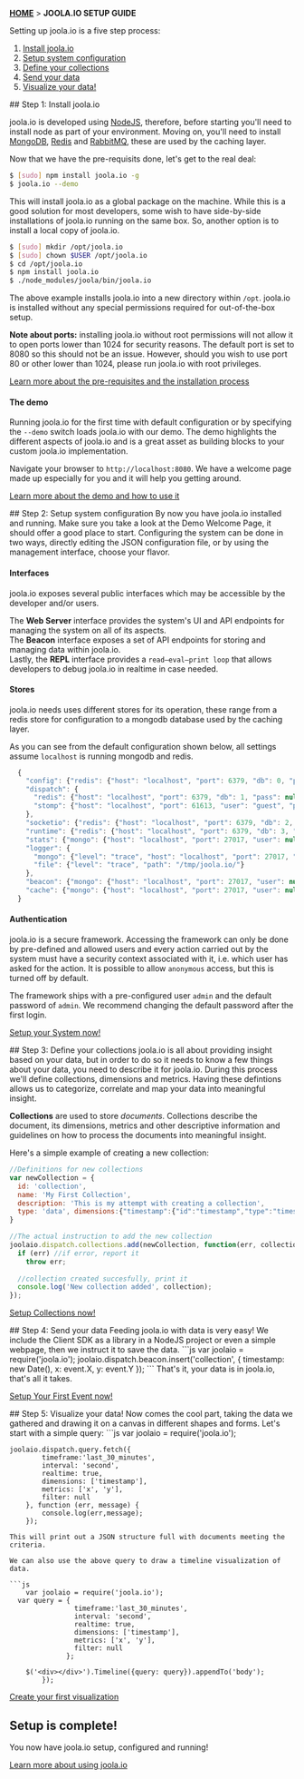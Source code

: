 [**HOME**](Home) > **JOOLA.IO SETUP GUIDE**

Setting up joola.io is a five step process:

1. [Install joola.io](#step1)
2. [Setup system configuration](#step2)
3. [Define your collections](#step3)
4. [Send your data](#step4)
5. [Visualize your data!](#step5)

<a name="step1" />
## Step 1: Install joola.io

joola.io is developed using [NodeJS][NodeJS], therefore, before starting you'll need to install node as part of your environment.
Moving on, you'll need to install [MongoDB][Mongo], [Redis][Redis] and [RabbitMQ][RabbitMQ], these are used by the caching layer.

Now that we have the pre-requisits done, let's get to the real deal:
```bash
$ [sudo] npm install joola.io -g
$ joola.io --demo
``` 

This will install joola.io as a global package on the machine. While this is a good solution for most developers, some wish to have side-by-side installations of joola.io running on the same box.
So, another option is to install a local copy of joola.io.
```bash
$ [sudo] mkdir /opt/joola.io
$ [sudo] chown $USER /opt/joola.io
$ cd /opt/joola.io
$ npm install joola.io
$ ./node_modules/joola/bin/joola.io
```

The above example installs joola.io into a new directory within `/opt`. joola.io is installed without any special permissions required for out-of-the-box setup.

**Note about ports:** installing joola.io without root permissions will not allow it to open ports lower than 1024 for security reasons. The default port is set to 8080 so this should not be an issue. However, should you wish to use port 80 or other lower than 1024, please run joola.io with root privileges.

[Learn more about the pre-requisites and the installation process](install-joola.io)

#### The demo
Running joola.io for the first time with default configuration or by specifying the `--demo` switch loads joola.io 
with our demo. The demo highlights the different aspects of joola.io and is a great asset as building blocks to your 
custom joola.io implementation.

Navigate your browser to `http://localhost:8080`. We have a welcome page made up especially for you and it will help you getting around.

[Learn more about the demo and how to use it](The-Demo)

<a name="step2" />
## Step 2: Setup system configuration
By now you have joola.io installed and running. Make sure you take a look at the Demo Welcome Page, it should offer a good place to start.
Configuring the system can be done in two ways, directly editing the JSON configuration file, or by using the management interface, choose your flavor.

#### Interfaces
joola.io exposes several public interfaces which may be accessible by the developer and/or users.

The **Web Server** interface provides the system's UI and API endpoints for managing the system on all of 
its aspects.  
The **Beacon** interface exposes a set of API endpoints for storing and managing data within joola.io.    
Lastly, the **REPL** interface provides a `read–eval–print loop` that allows developers to debug joola.io in realtime
 in case needed. 

#### Stores
joola.io needs uses different stores for its operation, these range from a redis store for configuration to a mongodb
 database used by the caching layer.

As you can see from the default configuration shown below, all settings assume `localhost` is running mongodb and 
redis.

```js
  {
    "config": {"redis": {"host": "localhost", "port": 6379, "db": 0, "pass": null }},
    "dispatch": {
      "redis": {"host": "localhost", "port": 6379, "db": 1, "pass": null},
      "stomp": {"host": "localhost", "port": 61613, "user": "guest", "pass": "guest"}
    },
    "socketio": {"redis": {"host": "localhost", "port": 6379, "db": 2, "pass": null}},
    "runtime": {"redis": {"host": "localhost", "port": 6379, "db": 3, "pass": null}},
    "stats": {"mongo": {"host": "localhost", "port": 27017, "user": null, "password": null, "db": "stats"}},
    "logger": {
      "mongo": {"level": "trace", "host": "localhost", "port": 27017, "user": null, "password": null, "db": "logger"},
      "file": {"level": "trace", "path": "/tmp/joola.io/"}
    },
    "beacon": {"mongo": {"host": "localhost", "port": 27017, "user": null, "password": null, "db": "beacon"}},
    "cache": {"mongo": {"host": "localhost", "port": 27017, "user": null, "password": null, "db": "cache"}}
  }
```

#### Authentication
joola.io is a secure framework. Accessing the framework can only be done by pre-defined and allowed users and every action 
carried out by the system must have a security context associated with it, i.e. which user has asked for the action.
It is possible to allow `anonymous` access, but this is turned off by default.

The framework ships with a pre-configured user `admin` and the default password of `admin`. We recommend changing the
 default password after the first login. 
 
[Setup your System now!](setting-up-the-system)

<a name="step3" />
## Step 3: Define your collections
joola.io is all about providing insight based on your data, but in order to do so it needs to know a few things about 
your data, you need to describe it for joola.io.
During this process we'll define collections, dimensions and metrics. Having these defintions allows us to categorize, correlate and map your data into meaningful insight.

**Collections** are used to store *documents*. Collections describe the document, its dimensions, 
metrics and other descriptive information and guidelines on how to process the documents into meaningful insight. 

Here's a simple example of creating a new collection:
```js
//Definitions for new collections
var newCollection = {
  id: 'collection',
  name: 'My First Collection',
  description: 'This is my attempt with creating a collection',
  type: 'data', dimensions:{"timestamp":{"id":"timestamp","type":"timestamp","mapto":"timestamp"}}, metrics:{"test":{"id":"test","name":"test","type":"int","aggregation":"sum"}}
}

//The actual instruction to add the new collection
joolaio.dispatch.collections.add(newCollection, function(err, collection) { 
  if (err) //if error, report it
    throw err;
  
  //collection created succesfully, print it
  console.log('New collection added', collection);
});
```

[Setup Collections now!](setting-up-collections)

<a name="step4" />
## Step 4: Send your data
Feeding joola.io with data is very easy! We include the Client SDK as a library in a NodeJS project or even a simple webpage, then we instruct it to save the data.
```js
	var joolaio = require('joola.io');
	joolaio.dispatch.beacon.insert('collection', {
		timestamp: new Date(),
		x: event.X,
		y: event.Y
	});
```
That's it, your data is in joola.io, that's all it takes.

[Setup Your First Event now!](your-first-event)

<a name="step5" />
## Step 5: Visualize your data!
Now comes the cool part, taking the data we gathered and drawing it on a canvas in different shapes and forms.
Let's start with a simple query:
```js
	var joolaio = require('joola.io');

	joolaio.dispatch.query.fetch({
			timeframe:'last_30_minutes',
			interval: 'second',
			realtime: true,
			dimensions: ['timestamp'],
			metrics: ['x', 'y'],
			filter: null
		}, function (err, message) {
			console.log(err,message);
		});
```
This will print out a JSON structure full with documents meeting the criteria.

We can also use the above query to draw a timeline visualization of data.

```js
	var joolaio = require('joola.io');
  var query = {
                timeframe:'last_30_minutes',
                interval: 'second',
                realtime: true,
                dimensions: ['timestamp'],
                metrics: ['x', 'y'],
                filter: null
              };
              
	$('<div></div>').Timeline({query: query}).appendTo('body');
		});
```


[Create your first visualization](your-first-visualization)

## Setup is complete!

You now have joola.io setup, configured and running!

[Learn more about using joola.io](using-joola.io)

[NodeJS]: http://nodejs.org
[Mongo]: http://mongodb.org
[Redis]: http://redis.io
[RabbitMQ]: http://www.rabbitmq.com